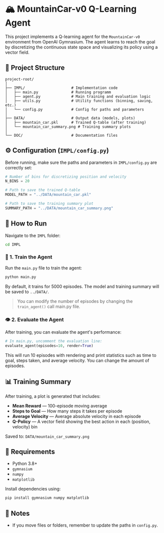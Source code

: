 # 🏔️ MountainCar-v0 Q-Learning Agent

This project implements a Q-learning agent for the `MountainCar-v0` environment from OpenAI Gymnasium. The agent learns to reach the goal by discretizing the continuous state space and visualizing its policy using a vector field.

## 📁 Project Structure

```
project-root/
│
├── IMPL/                     # Implementation code
│   ├── main.py               # Running programm 
│   ├── agent.py              # Main training and evaluation logic
│   ├── utils.py              # Utility functions (binning, saving, etc.)
│   └── config.py             # Config for paths and parameters
│
├── DATA/                     # Output data (models, plots)
│   ├── mountain_car.pkl      # Trained Q-table (after training)
│   └── mountain_car_summary.png # Training summary plots
│
└── DOC/                      # Documentation files
```

## ⚙️ Configuration (`IMPL/config.py`)

Before running, make sure the paths and parameters in `IMPL/config.py` are correctly set:

```python
# Number of bins for discretizing position and velocity
N_BINS = 20

# Path to save the trained Q-table
MODEL_PATH = "../DATA/mountain_car.pkl"

# Path to save the training summary plot
SUMMARY_PATH = "../DATA/mountain_car_summary.png"
```

## 🚀 How to Run

Navigate to the `IMPL` folder:
```bash
cd IMPL
```

### 🔧 1. Train the Agent
Run the `main.py` file to train the agent:
```bash
python main.py
```

By default, it trains for 5000 episodes. The model and training summary will be saved to `../DATA/`.

> You can modify the number of episodes by changing the `train_agent()` call main.py file.

### 👁️ 2. Evaluate the Agent
After training, you can evaluate the agent's performance:
```python
# In main.py, uncomment the evaluation line:
evaluate_agent(episodes=10, render=True)
```
This will run 10 episodes with rendering and print statistics such as time to goal, steps taken, and average velocity.
You can change the amount of episodes.

## 📊 Training Summary

After training, a plot is generated that includes:
- **Mean Reward** — 100-episode moving average
- **Steps to Goal** — How many steps it takes per episode
- **Average Velocity** — Average absolute velocity in each episode
- **Q-Policy** — A vector field showing the best action in each (position, velocity) bin

Saved to: `DATA/mountain_car_summary.png`

## 🧠 Requirements

- Python 3.8+
- `gymnasium`
- `numpy`
- `matplotlib`

Install dependencies using:
```bash
pip install gymnasium numpy matplotlib
```

## 📌 Notes

- If you move files or folders, remember to update the paths in `config.py`.
